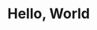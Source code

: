 <!DOCTYPE html>
<html>
<body>
<h1>Hello, World</h1>
<script type="text/javascript">
var d = new Date(); 
var n = d.getTime(); //gets the number of milliseconds since 1970-01-01 00:00

var s = n/1000;
var m = s/60;
var h = m/60;
var d = h/24;

var y = Math.floor(1970+(d/365.25));
var D = Math.floor(d%365.25);
var H = Math.floor((h+2)%24); //at the time of writing this my local time was GMT+2
var M = Math.floor(m%60);
var S = Math.floor(s%60);

if(H<10) {  //I don't know a better way than using three layers of if else statements. If you do, please contact unsmokedweed@gmail.com
  if(M<10) {
    if(S<10) {
      console.log(y+'/'+D+' 0'+H+':0'+M+':0'+S); 
    } else {
      console.log(y+'/'+D+' 0'+H+':0'+M+':'+S);
    };
  } else {
    if(S<10) {
      console.log(y+'/'+D+' 0'+H+':'+M+':0'+S);
    } else {
      console.log(y+'/'+D+' 0'+H+':'+M+':'+S);
    };
  };
} else {
  if(M<10) {
    if(S<10) {
      console.log(y+'/'+D+' '+H+':0'+M+':0'+S); 
    } else {
      console.log(y+'/'+D+' '+H+':0'+M+':'+S);
    };
  } else {
    if(S<10) {
      console.log(y+'/'+D+' '+H+':'+M+':0'+S);
    } else {
      console.log(y+'/'+D+' '+H+':'+M+':'+S);
    };
  };
};
</script>
</body>
